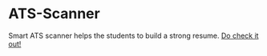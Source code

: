 # ATS-Scanner
Smart ATS scanner helps the students to build a strong resume.
<a href="https://smartatsscanner.streamlit.app/">Do check it out!</a>
